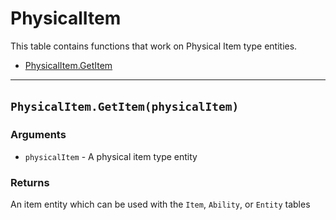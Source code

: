# PhysicalItem

This table contains functions that work on Physical Item type entities.

* [PhysicalItem.GetItem](https://hake.me/docs/entities/physicalitem#physicalitem-getitem-physicalitem)

---

## `PhysicalItem.GetItem(physicalItem)`​

### Arguments

* ​`physicalItem`​ - A physical item type entity

### Returns

An item entity which can be used with the `Item`​, `Ability`​, or `Entity`​ tables
